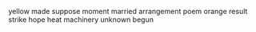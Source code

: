 yellow made suppose moment married arrangement poem orange result strike hope heat machinery unknown begun
